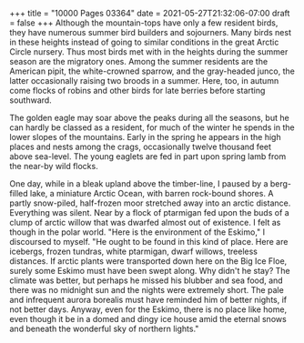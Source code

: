 +++
title = "10000 Pages 03364"
date = 2021-05-27T21:32:06-07:00
draft = false
+++
Although the mountain-tops have only a few resident birds, they have numerous summer bird builders and sojourners. Many birds nest in these heights instead of going to similar conditions in the great Arctic Circle nursery. Thus most birds met with in the heights during the summer season are the migratory ones. Among the summer residents are the American pipit, the white-crowned sparrow, and the gray-headed junco, the latter occasionally raising two broods in a summer. Here, too, in autumn come flocks of robins and other birds for late berries before starting southward.

The golden eagle may soar above the peaks during all the seasons, but he can hardly be classed as a resident, for much of the winter he spends in the lower slopes of the mountains. Early in the spring he appears in the high places and nests among the crags, occasionally twelve thousand feet above sea-level. The young eaglets are fed in part upon spring lamb from the near-by wild flocks.

One day, while in a bleak upland above the timber-line, I paused by a berg-filled lake, a miniature Arctic Ocean, with barren rock-bound shores. A partly snow-piled, half-frozen moor stretched away into an arctic distance. Everything was silent. Near by a flock of ptarmigan fed upon the buds of a clump of arctic willow that was dwarfed almost out of existence. I felt as though in the polar world. "Here is the environment of the Eskimo," I discoursed to myself. "He ought to be found in this kind of place. Here are icebergs, frozen tundras, white ptarmigan, dwarf willows, treeless distances. If arctic plants were transported down here on the Big Ice Floe, surely some Eskimo must have been swept along. Why didn't he stay? The climate was better, but perhaps he missed his blubber and sea food, and there was no midnight sun and the nights were extremely short. The pale and infrequent aurora borealis must have reminded him of better nights, if not better days. Anyway, even for the Eskimo, there is no place like home, even though it be in a domed and dingy ice house amid the eternal snows and beneath the wonderful sky of northern lights."
